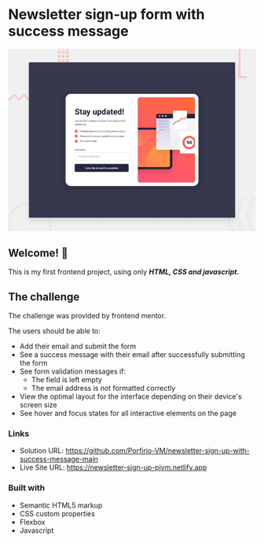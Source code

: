 # Newsletter sign-up form with success message

![Design preview for the Newsletter sign-up form with success message coding challenge](./design/desktop-preview.jpg)

## Welcome! 👋

This is my first frontend project, using only ***HTML, CSS and javascript.***

## The challenge

The challenge was provided by frontend mentor.

The users should be able to:

- Add their email and submit the form
- See a success message with their email after successfully submitting the form
- See form validation messages if:
  - The field is left empty
  - The email address is not formatted correctly
- View the optimal layout for the interface depending on their device's screen size
- See hover and focus states for all interactive elements on the page

### Links

- Solution URL: https://github.com/Porfirio-VM/newsletter-sign-up-with-success-message-main
- Live Site URL: https://newsletter-sign-up-pjvm.netlify.app

### Built with

- Semantic HTML5 markup
- CSS custom properties
- Flexbox
- Javascript
